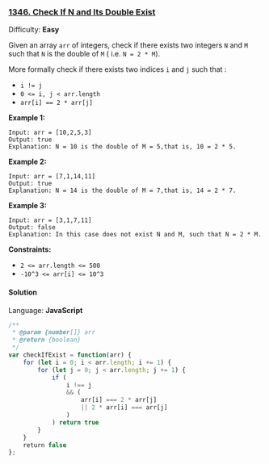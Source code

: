 ### [1346\. Check If N and Its Double Exist](https://leetcode.com/problems/check-if-n-and-its-double-exist/)

Difficulty: **Easy**


Given an array `arr` of integers, check if there exists two integers `N` and `M` such that `N` is the double of `M` ( i.e. `N = 2 * M`).

More formally check if there exists two indices `i` and `j` such that :

*   `i != j`
*   `0 <= i, j < arr.length`
*   `arr[i] == 2 * arr[j]`

**Example 1:**

```
Input: arr = [10,2,5,3]
Output: true
Explanation: N = 10 is the double of M = 5,that is, 10 = 2 * 5.
```

**Example 2:**

```
Input: arr = [7,1,14,11]
Output: true
Explanation: N = 14 is the double of M = 7,that is, 14 = 2 * 7.
```

**Example 3:**

```
Input: arr = [3,1,7,11]
Output: false
Explanation: In this case does not exist N and M, such that N = 2 * M.
```

**Constraints:**

*   `2 <= arr.length <= 500`
*   `-10^3 <= arr[i] <= 10^3`


#### Solution

Language: **JavaScript**

```javascript
/**
 * @param {number[]} arr
 * @return {boolean}
 */
var checkIfExist = function(arr) {
    for (let i = 0; i < arr.length; i += 1) {
        for (let j = 0; j < arr.length; j += 1) {
            if (
                i !== j
                && (
                    arr[i] === 2 * arr[j]
                    || 2 * arr[i] === arr[j]
                )
            ) return true
        }
    }
    return false
};
```